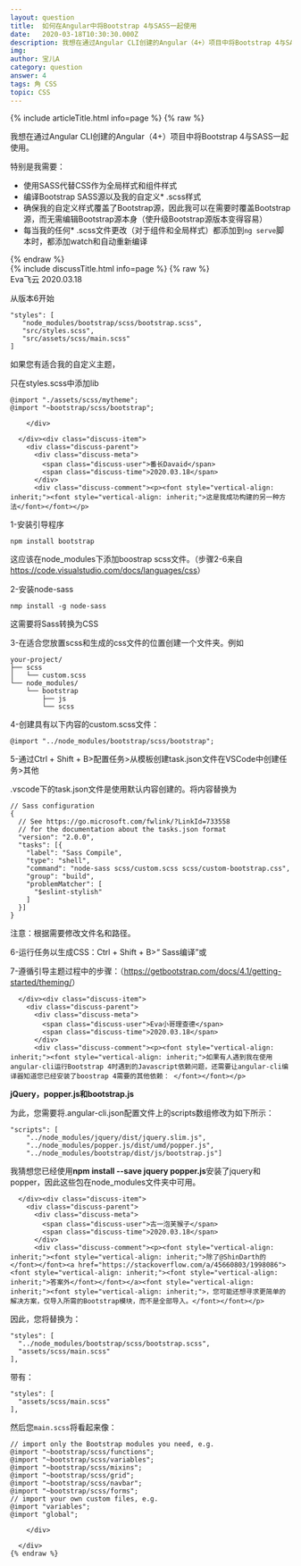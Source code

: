 ```yaml
---
layout: question
title:  如何在Angular中将Bootstrap 4与SASS一起使用
date:   2020-03-18T10:30:30.000Z
description: 我想在通过Angular CLI创建的Angular（4+）项目中将Bootstrap 4与SASS一起使用。特别是我需要：使用SASS代替CS...
img: 
author: 宝儿A
category: question
answer: 4
tags: 角 CSS
topic: CSS
---
```

<div class="article-root">
  <div class="article">
    {% include articleTitle.html info=page %}
    {% raw %}
    <div class="article-content"><p><font style="vertical-align: inherit;"><font style="vertical-align: inherit;">我想在通过Angular CLI创建的Angular（4+）项目中将Bootstrap 4与SASS一起使用。</font></font></p>

<p><font style="vertical-align: inherit;"><font style="vertical-align: inherit;">特别是我需要：</font></font></p>

<ul>
<li><font style="vertical-align: inherit;"><font style="vertical-align: inherit;">使用SASS代替CSS作为全局样式和组件样式</font></font></li>
<li><font style="vertical-align: inherit;"><font style="vertical-align: inherit;">编译Bootstrap SASS源以及我的自定义* .scss样式</font></font></li>
<li><font style="vertical-align: inherit;"><font style="vertical-align: inherit;">确保我的自定义样式覆盖了Bootstrap源，因此我可以在需要时覆盖Bootstrap源，而无需编辑Bootstrap源本身（使升级Bootstrap源版本变得容易）</font></font></li>
<li><font style="vertical-align: inherit;"><font style="vertical-align: inherit;">每当我的任何* .scss文件更改（对于组件和全局样式）都添加到</font></font><code>ng serve</code><font style="vertical-align: inherit;"><font style="vertical-align: inherit;">脚本</font><font style="vertical-align: inherit;">时，都添加watch和自动重新编译</font></font></li>
</ul></div>
    {% endraw %}
  </div>

  <div class="discuss-wrapper">
    {% include discussTitle.html info=page %}
    {% raw %}
    <div class="discuss-item">
        <div class="discuss-parent">
          <div class="discuss-meta">
            <span class="discuss-user">Eva飞云</span>
            <span class="discuss-time">2020.03.18</span>
          </div>
          <div class="discuss-comment"><p><font style="vertical-align: inherit;"><font style="vertical-align: inherit;">从版本6开始</font></font></p>

<pre><code>"styles": [<font></font>
   "node_modules/bootstrap/scss/bootstrap.scss",<font></font>
   "src/styles.scss",<font></font>
   "src/assets/scss/main.scss"<font></font>
]<font></font>
</code></pre>

<p><font style="vertical-align: inherit;"><font style="vertical-align: inherit;">如果您有适合我的自定义主题，</font></font></p>

<p><font style="vertical-align: inherit;"><font style="vertical-align: inherit;">只在styles.scss中添加lib</font></font></p>

<pre><code>@import "./assets/scss/mytheme";<font></font>
@import "~bootstrap/scss/bootstrap";<font></font>
</code></pre></div>
        </div>
        
      </div><div class="discuss-item">
        <div class="discuss-parent">
          <div class="discuss-meta">
            <span class="discuss-user">番长Davaid</span>
            <span class="discuss-time">2020.03.18</span>
          </div>
          <div class="discuss-comment"><p><font style="vertical-align: inherit;"><font style="vertical-align: inherit;">这是我成功构建的另一种方法</font></font></p>

<p><font style="vertical-align: inherit;"><font style="vertical-align: inherit;">1-安装引导程序 </font></font></p>

<pre><code>npm install bootstrap 
</code></pre>

<p><font style="vertical-align: inherit;"><font style="vertical-align: inherit;">这应该在node_modules下添加boostrap scss文件。</font><font style="vertical-align: inherit;">（步骤2-6来自</font></font><a href="https://code.visualstudio.com/docs/languages/css" rel="nofollow noreferrer"><font style="vertical-align: inherit;"><font style="vertical-align: inherit;">https://code.visualstudio.com/docs/languages/css</font></font></a><font style="vertical-align: inherit;"><font style="vertical-align: inherit;">）</font></font></p>

<p><font style="vertical-align: inherit;"><font style="vertical-align: inherit;">2-安装node-sass</font></font></p>

<pre><code>nmp install -g node-sass
</code></pre>

<p><font style="vertical-align: inherit;"><font style="vertical-align: inherit;">这需要将Sass转换为CSS</font></font></p>

<p><font style="vertical-align: inherit;"><font style="vertical-align: inherit;">3-在适合您放置scss和生成的css文件的位置创建一个文件夹。</font><font style="vertical-align: inherit;">例如</font></font></p>

<pre><code>your-project/<font></font>
├── scss<font></font>
│   └── custom.scss   <font></font>
└── node_modules/<font></font>
    └── bootstrap<font></font>
        ├── js<font></font>
        └── scss<font></font>
</code></pre>

<p><font style="vertical-align: inherit;"><font style="vertical-align: inherit;">4-创建具有以下内容的custom.scss文件：</font></font></p>

<pre><code>@import "../node_modules/bootstrap/scss/bootstrap";
</code></pre>

<p><font style="vertical-align: inherit;"><font style="vertical-align: inherit;">5-通过Ctrl + Shift + B&gt;配置任务&gt;从模板创建task.json文件在VSCode中创建任务&gt;其他</font></font></p>

<p><font style="vertical-align: inherit;"><font style="vertical-align: inherit;">.vscode下的task.json文件是使用默认内容创建的。</font><font style="vertical-align: inherit;">将内容替换为</font></font></p>

<pre><code>// Sass configuration<font></font>
{<font></font>
  // See https://go.microsoft.com/fwlink/?LinkId=733558<font></font>
  // for the documentation about the tasks.json format<font></font>
  "version": "2.0.0",<font></font>
  "tasks": [{<font></font>
    "label": "Sass Compile",<font></font>
    "type": "shell",<font></font>
    "command": "node-sass scss/custom.scss scss/custom-bootstrap.css",<font></font>
    "group": "build",<font></font>
    "problemMatcher": [<font></font>
      "$eslint-stylish"<font></font>
    ]<font></font>
  }]<font></font>
}<font></font>
</code></pre>

<p><font style="vertical-align: inherit;"><font style="vertical-align: inherit;">注意：根据需要修改文件名和路径。</font></font></p>

<p><font style="vertical-align: inherit;"><font style="vertical-align: inherit;">6-运行任务以生成CSS：Ctrl + Shift + B&gt;“ Sass编译”或 </font></font></p>

<p><font style="vertical-align: inherit;"><font style="vertical-align: inherit;">7-遵循引导主题过程中的步骤：（</font></font><a href="https://getbootstrap.com/docs/4.1/getting-started/theming/" rel="nofollow noreferrer"><font style="vertical-align: inherit;"><font style="vertical-align: inherit;">https://getbootstrap.com/docs/4.1/getting-started/theming/</font></font></a><font style="vertical-align: inherit;"><font style="vertical-align: inherit;">）</font></font></p></div>
        </div>
        
      </div><div class="discuss-item">
        <div class="discuss-parent">
          <div class="discuss-meta">
            <span class="discuss-user">Eva小哥理查德</span>
            <span class="discuss-time">2020.03.18</span>
          </div>
          <div class="discuss-comment"><p><font style="vertical-align: inherit;"><font style="vertical-align: inherit;">如果有人遇到我在使用angular-cli运行Bootstrap 4时遇到的Javascript依赖问题，还需要让angular-cli编译器知道您已经安装了boostrap 4需要的其他依赖： </font></font></p>

<p><strong><font style="vertical-align: inherit;"><font style="vertical-align: inherit;">jQuery，popper.js和bootstrap.js</font></font></strong></p>

<p><font style="vertical-align: inherit;"><font style="vertical-align: inherit;">为此，您需要将.angular-cli.json配置文件上的scripts数组修改为如下所示： </font></font></p>

<pre><code>"scripts": [<font></font>
    "../node_modules/jquery/dist/jquery.slim.js", <font></font>
    "../node_modules/popper.js/dist/umd/popper.js",<font></font>
    "../node_modules/bootstrap/dist/js/bootstrap.js"]<font></font>
</code></pre>

<p><font style="vertical-align: inherit;"><font style="vertical-align: inherit;">我猜想您已经使用</font></font><strong><font style="vertical-align: inherit;"><font style="vertical-align: inherit;">npm install --save jquery popper.js</font></font></strong><font style="vertical-align: inherit;"><font style="vertical-align: inherit;">安装了jquery和popper，</font><font style="vertical-align: inherit;">因此这些包在node_modules文件夹中可用。</font></font></p></div>
        </div>
        
      </div><div class="discuss-item">
        <div class="discuss-parent">
          <div class="discuss-meta">
            <span class="discuss-user">古一泡芙猴子</span>
            <span class="discuss-time">2020.03.18</span>
          </div>
          <div class="discuss-comment"><p><font style="vertical-align: inherit;"><font style="vertical-align: inherit;">除了@ShinDarth的</font></font><a href="https://stackoverflow.com/a/45660803/1998086"><font style="vertical-align: inherit;"><font style="vertical-align: inherit;">答案外</font></font></a><font style="vertical-align: inherit;"><font style="vertical-align: inherit;">，您可能还想寻求更简单的解决方案，仅导入所需的Bootstrap模块，而不是全部导入。</font></font></p>

<p><font style="vertical-align: inherit;"><font style="vertical-align: inherit;">因此，您将替换为：</font></font></p>

<pre><code>"styles": [<font></font>
  "../node_modules/bootstrap/scss/bootstrap.scss",<font></font>
  "assets/scss/main.scss"<font></font>
],<font></font>
</code></pre>

<p><font style="vertical-align: inherit;"><font style="vertical-align: inherit;">带有：</font></font></p>

<pre><code>"styles": [<font></font>
  "assets/scss/main.scss"<font></font>
],<font></font>
</code></pre>

<p><font style="vertical-align: inherit;"><font style="vertical-align: inherit;">然后您</font></font><code>main.scss</code><font style="vertical-align: inherit;"><font style="vertical-align: inherit;">将看起来像：</font></font></p>

<pre><code>// import only the Bootstrap modules you need, e.g.<font></font>
@import "~bootstrap/scss/functions";<font></font>
@import "~bootstrap/scss/variables";<font></font>
@import "~bootstrap/scss/mixins";<font></font>
@import "~bootstrap/scss/grid";<font></font>
@import "~bootstrap/scss/navbar";<font></font>
@import "~bootstrap/scss/forms";<font></font>
// import your own custom files, e.g.<font></font>
@import "variables";<font></font>
@import "global";<font></font>
</code></pre></div>
        </div>
        
      </div>
    {% endraw %}
  </div>
<div>
